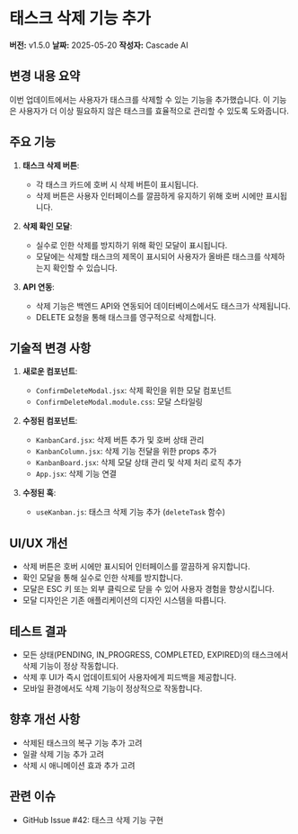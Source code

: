# 태스크 삭제 기능 추가

**버전:** v1.5.0
**날짜:** 2025-05-20
**작성자:** Cascade AI

## 변경 내용 요약

이번 업데이트에서는 사용자가 태스크를 삭제할 수 있는 기능을 추가했습니다. 이 기능은 사용자가 더 이상 필요하지 않은 태스크를 효율적으로 관리할 수 있도록 도와줍니다.

## 주요 기능

1. **태스크 삭제 버튼**: 
   - 각 태스크 카드에 호버 시 삭제 버튼이 표시됩니다.
   - 삭제 버튼은 사용자 인터페이스를 깔끔하게 유지하기 위해 호버 시에만 표시됩니다.

2. **삭제 확인 모달**:
   - 실수로 인한 삭제를 방지하기 위해 확인 모달이 표시됩니다.
   - 모달에는 삭제할 태스크의 제목이 표시되어 사용자가 올바른 태스크를 삭제하는지 확인할 수 있습니다.

3. **API 연동**:
   - 삭제 기능은 백엔드 API와 연동되어 데이터베이스에서도 태스크가 삭제됩니다.
   - DELETE 요청을 통해 태스크를 영구적으로 삭제합니다.

## 기술적 변경 사항

1. **새로운 컴포넌트**:
   - `ConfirmDeleteModal.jsx`: 삭제 확인을 위한 모달 컴포넌트
   - `ConfirmDeleteModal.module.css`: 모달 스타일링

2. **수정된 컴포넌트**:
   - `KanbanCard.jsx`: 삭제 버튼 추가 및 호버 상태 관리
   - `KanbanColumn.jsx`: 삭제 기능 전달을 위한 props 추가
   - `KanbanBoard.jsx`: 삭제 모달 상태 관리 및 삭제 처리 로직 추가
   - `App.jsx`: 삭제 기능 연결

3. **수정된 훅**:
   - `useKanban.js`: 태스크 삭제 기능 추가 (`deleteTask` 함수)

## UI/UX 개선

- 삭제 버튼은 호버 시에만 표시되어 인터페이스를 깔끔하게 유지합니다.
- 확인 모달을 통해 실수로 인한 삭제를 방지합니다.
- 모달은 ESC 키 또는 외부 클릭으로 닫을 수 있어 사용자 경험을 향상시킵니다.
- 모달 디자인은 기존 애플리케이션의 디자인 시스템을 따릅니다.

## 테스트 결과

- 모든 상태(PENDING, IN_PROGRESS, COMPLETED, EXPIRED)의 태스크에서 삭제 기능이 정상 작동합니다.
- 삭제 후 UI가 즉시 업데이트되어 사용자에게 피드백을 제공합니다.
- 모바일 환경에서도 삭제 기능이 정상적으로 작동합니다.

## 향후 개선 사항

- 삭제된 태스크의 복구 기능 추가 고려
- 일괄 삭제 기능 추가 고려
- 삭제 시 애니메이션 효과 추가 고려

## 관련 이슈

- GitHub Issue #42: 태스크 삭제 기능 구현
